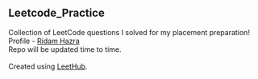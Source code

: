 ## Leetcode_Practice
Collection of LeetCode questions I solved for my placement preparation! <br>Profile - [Ridam Hazra](https://leetcode.com/rhazra0602/)<br>Repo will be updated time to time. <br><br> Created using [LeetHub](https://github.com/QasimWani/LeetHub).
